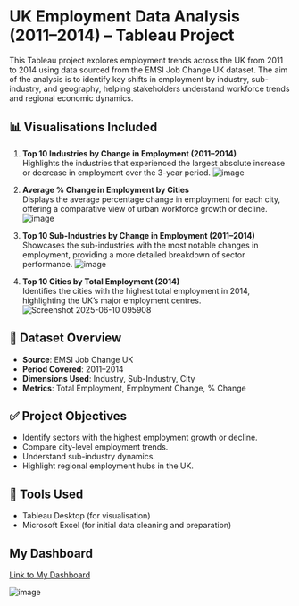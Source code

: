 # UK Employment Data Analysis (2011–2014) – Tableau Project

This Tableau project explores employment trends across the UK from 2011 to 2014 using data sourced from the EMSI Job Change UK dataset. The aim of the analysis is to identify key shifts in employment by industry, sub-industry, and geography, helping stakeholders understand workforce trends and regional economic dynamics.

## 📊 Visualisations Included

1. **Top 10 Industries by Change in Employment (2011–2014)**  
   Highlights the industries that experienced the largest absolute increase or decrease in employment over the 3-year period.
![image](https://github.com/user-attachments/assets/b3449e3d-d23d-4840-a55f-4151c526ced3)

2. **Average % Change in Employment by Cities**  
   Displays the average percentage change in employment for each city, offering a comparative view of urban workforce growth or decline.
![image](https://github.com/user-attachments/assets/66f7584c-0b12-4009-b1f5-7622d297f936)


3. **Top 10 Sub-Industries by Change in Employment (2011–2014)**  
   Showcases the sub-industries with the most notable changes in employment, providing a more detailed breakdown of sector performance.
![image](https://github.com/user-attachments/assets/23ad0c67-3028-4e33-86ad-fc64bafc0fcf)


4. **Top 10 Cities by Total Employment (2014)**  
   Identifies the cities with the highest total employment in 2014, highlighting the UK’s major employment centres.
![Screenshot 2025-06-10 095908](https://github.com/user-attachments/assets/001c4cd1-bc0e-454f-bb5e-a8f0b847f7ef)


## 📁 Dataset Overview

- **Source**: EMSI Job Change UK
- **Period Covered**: 2011–2014
- **Dimensions Used**: Industry, Sub-Industry, City
- **Metrics**: Total Employment, Employment Change, % Change

## ✅ Project Objectives

- Identify sectors with the highest employment growth or decline.
- Compare city-level employment trends.
- Understand sub-industry dynamics.
- Highlight regional employment hubs in the UK.

## 📌 Tools Used

- Tableau Desktop (for visualisation)
- Microsoft Excel (for initial data cleaning and preparation)

## My Dashboard
[Link to My Dashboard](https://public.tableau.com/app/profile/yusuf1911/viz/UKEmploymentDashboard_17416906959140/Dashboard1)

![image](https://github.com/user-attachments/assets/13101af9-a8cd-43cb-898a-d1d899a21ed2)

 

